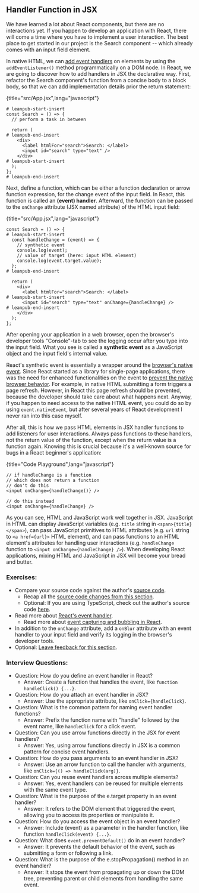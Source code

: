 ## Handler Function in JSX

We have learned a lot about React components, but there are no interactions yet. If you happen to develop an application with React, there will come a time where you have to implement a user interaction. The best place to get started in our project is the Search component -- which already comes with an input field element.

In native HTML, we can [add event handlers](https://mzl.la/2ZbTcYZ) on elements by using the `addEventListener()` method programmatically on a DOM node. In React, we are going to discover how to add handlers in JSX the declarative way. First, refactor the Search component's function from a concise body to a block body, so that we can add implementation details prior the return statement:

{title="src/App.jsx",lang="javascript"}
~~~~~~~
# leanpub-start-insert
const Search = () => {
  // perform a task in between

  return (
# leanpub-end-insert
    <div>
      <label htmlFor="search">Search: </label>
      <input id="search" type="text" />
    </div>
# leanpub-start-insert
  );
};
# leanpub-end-insert
~~~~~~~

Next, define a function, which can be either a function declaration or arrow function expression, for the change event of the input field. In React, this function is called an **(event) handler**. Afterward, the function can be passed to the `onChange` attribute (JSX named attribute) of the HTML input field:

{title="src/App.jsx",lang="javascript"}
~~~~~~~
const Search = () => {
# leanpub-start-insert
  const handleChange = (event) => {
    // synthetic event
    console.log(event);
    // value of target (here: input HTML element)
    console.log(event.target.value);
  };
# leanpub-end-insert

  return (
    <div>
      <label htmlFor="search">Search: </label>
# leanpub-start-insert
      <input id="search" type="text" onChange={handleChange} />
# leanpub-end-insert
    </div>
  );
};
~~~~~~~

After opening your application in a web browser, open the browser's developer tools "Console"-tab to see the logging occur after you type into the input field. What you see is called a **synthetic event** as a JavaScript object and the input field's internal value.

React's synthetic event is essentially a wrapper around the [browser's native event](https://mzl.la/30Dk8kt). Since React started as a library for single-page applications, there was the need for enhanced functionalities on the event to [prevent the native browser behavior](https://www.robinwieruch.de/react-preventdefault/). For example, in native HTML submitting a form triggers a page refresh. However, in React this page refresh should be prevented, because the developer should take care about what happens next. Anyway, if you happen to need access to the native HTML event, you could do so by using `event.nativeEvent`, but after several years of React development I never ran into this case myself.

After all, this is how we pass HTML elements in JSX handler functions to add listeners for user interactions. Always pass functions to these handlers, not the return value of the function, except when the return value is a function again. Knowing this is crucial because it's a well-known source for bugs in a React beginner's application:

{title="Code Playground",lang="javascript"}
~~~~~~~
// if handleChange is a function
// which does not return a function
// don't do this
<input onChange={handleChange()} />

// do this instead
<input onChange={handleChange} />
~~~~~~~

As you can see, HTML and JavaScript work well together in JSX. JavaScript in HTML can display JavaScript variables (e.g. `title` string in `<span>{title}</span>`), can pass JavaScript primitives to HTML attributes (e.g. `url` string to `<a href={url}>` HTML element), and can pass functions to an HTML element's attributes for handling user interactions (e.g. `handleChange` function to `<input onChange={handleChange} />`). When developing React applications, mixing HTML and JavaScript in JSX will become your bread and butter.

### Exercises:

* Compare your source code against the author's [source code](https://bit.ly/48VWc9R).
  * Recap all the [source code changes from this section](https://bit.ly/424TMUo).
  * Optional: If you are using TypeScript, check out the author's source code [here](https://bit.ly/3UrYARS).
* Read more about [React's event handler](https://www.robinwieruch.de/react-event-handler/).
  * Read more about [event capturing and bubbling in React](https://www.robinwieruch.de/react-event-bubbling-capturing/).
* In addition to the `onChange` attribute, add a `onBlur` attribute with an event handler to your input field and verify its logging in the browser's developer tools.
* Optional: [Leave feedback for this section](https://forms.gle/oSKyMudmb8X1iSsv8).

### Interview Questions:

* Question: How do you define an event handler in React?
  * Answer: Create a function that handles the event, like `function handleClick() {...}`.
* Question: How do you attach an event handler in JSX?
  * Answer: Use the appropriate attribute, like `onClick={handleClick}`.
* Question: What is the common pattern for naming event handler functions?
  * Answer: Prefix the function name with "handle" followed by the event name, like `handleClick` for a click event.
* Question: Can you use arrow functions directly in the JSX for event handlers?
  * Answer: Yes, using arrow functions directly in JSX is a common pattern for concise event handlers.
* Question: How do you pass arguments to an event handler in JSX?
  * Answer: Use an arrow function to call the handler with arguments, like `onClick={() => handleClick(arg)}`.
* Question: Can you reuse event handlers across multiple elements?
  * Answer: Yes, event handlers can be reused for multiple elements with the same event type.
* Question: What is the purpose of the e.target property in an event handler?
  * Answer: It refers to the DOM element that triggered the event, allowing you to access its properties or manipulate it.
* Question: How do you access the event object in an event handler?
  * Answer: Include (event) as a parameter in the handler function, like function `handleClick(event) {...}`.
* Question: What does `event.preventDefault()` do in an event handler?
  * Answer: It prevents the default behavior of the event, such as submitting a form or following a link.
* Question: What is the purpose of the e.stopPropagation() method in an event handler?
  * Answer: It stops the event from propagating up or down the DOM tree, preventing parent or child elements from handling the same event.